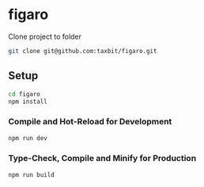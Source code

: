 # figaro

Clone project to folder

```sh
git clone git@github.com:taxbit/figaro.git
```


## Setup

```sh
cd figaro
npm install
```

### Compile and Hot-Reload for Development

```sh
npm run dev
```

### Type-Check, Compile and Minify for Production

```sh
npm run build
```
